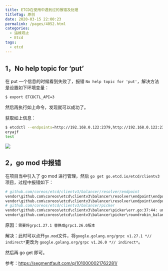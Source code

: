 ```yaml
---
title: ETCD在使用中遇到过的报错及处理
titleTag: 原创
date: 2020-03-15 22:00:23
permalink: /pages/4052.html
categories:
  - 运维观止
  - Etcd
tags:
  - etcd
---
```


## 1，No help topic for ‘put’



在 put 一个信息的时候看到失败了，报错 `No help topic for 'put'`，解决方法是设置如下环境变量：



```sh
$ export ETCDCTL_API=3
```



然后再执行如上命令，发现就可以成功了。



获取如上信息：



```sh
$ etcdctl --endpoints=http://192.168.0.122:2379,http://192.168.0.122:2377,http://192.168.0.122:2378 get eryajf
eryajf
test
```





![](http://t.eryajf.net/imgs/2021/09/f8a56ba3c4de2386.jpg)





## 2，go mod 中报错



在项目当中引入了 go mod 进行管理，然后 `go get go.etcd.io/etcd/clientv3` 项目，过程中报错如下：



```sh
# github.com/coreos/etcd/clientv3/balancer/resolver/endpoint
vendor\github.com\coreos\etcd\clientv3\balancer\resolver\endpoint\endpoint.go:114:78: undefined: resolver.BuildOption
vendor\github.com\coreos\etcd\clientv3\balancer\resolver\endpoint\endpoint.go:182:31: undefined: resolver.ResolveNowOption
# github.com/coreos/etcd/clientv3/balancer/picker
vendor\github.com\coreos\etcd\clientv3\balancer\picker\err.go:37:44: undefined: balancer.PickOptions
vendor\github.com\coreos\etcd\clientv3\balancer\picker\roundrobin_balanced.go:55:54: undefined: balancer.PickOptions
```



原因：`需要将grpc1.27.1 替换成grpc1.26.0版本`

解决：此时可以点开`go.mod`文件，将`google.golang.org/grpc v1.27.1 *// indirect*`更改为 `google.golang.org/grpc v1.26.0 *// indirect*`。

然后再 go get 即可。



参考：https://segmentfault.com/q/1010000021762281/
